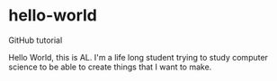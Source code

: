 # hello-world
GitHub tutorial

Hello World, this is AL. I'm a life long student trying to study computer science to be able to create things that I want to make.


